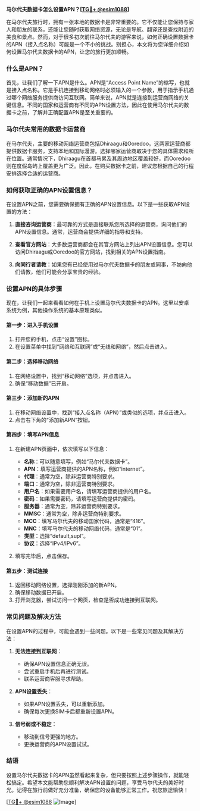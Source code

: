 **马尔代夫数据卡怎么设置APN？[[TG💪+ @esim1088](https://t.me/s/esim1088)]**

在马尔代夫旅行时，拥有一张本地的数据卡是非常重要的。它不仅能让您保持与家人和朋友的联系，还能让您随时获取网络资源，无论是导航、翻译还是查找附近的美食和景点。然而，对于很多初次前往马尔代夫的游客来说，如何正确设置数据卡的APN（接入点名称）可能是一个不小的挑战。别担心，本文将为您详细介绍如何设置马尔代夫数据卡的APN，让您的旅行更加顺畅。

### 什么是APN？

首先，让我们了解一下APN是什么。APN是“Access Point Name”的缩写，也就是接入点名称。它是手机连接到移动网络时必须输入的一个参数，用于指示手机通过哪个网络服务提供商访问互联网。简单来说，APN就是连接到运营商网络的关键信息。不同的国家和运营商有不同的APN设置方法，因此在使用马尔代夫的数据卡之前，了解并正确配置APN是至关重要的。

### 马尔代夫常用的数据卡运营商

在马尔代夫，主要的移动网络运营商包括Dhiraagu和Ooredoo。这两家运营商都提供数据卡服务，支持本地和国际漫游。选择哪家运营商取决于您的具体需求和所在位置。通常情况下，Dhiraagu在首都马累及其周边地区覆盖较好，而Ooredoo则在度假岛屿上覆盖更为广泛。因此，在购买数据卡之前，建议您根据自己的行程安排选择合适的运营商。

### 如何获取正确的APN设置信息？

在设置APN之前，您需要确保拥有正确的APN设置信息。以下是一些获取APN设置的方法：

1. **直接咨询运营商**：最可靠的方式是直接联系您所选择的运营商，询问他们的APN设置信息。通常，运营商会提供详细的指导和支持。
   
2. **查看官方网站**：大多数运营商都会在其官方网站上列出APN设置信息。您可以访问Dhiraagu或Ooredoo的官方网站，找到相关的APN设置指南。

3. **向同行者请教**：如果您有已经使用过马尔代夫数据卡的朋友或同事，不妨向他们请教，他们可能会分享宝贵的经验。

### 设置APN的具体步骤

现在，让我们一起来看看如何在手机上设置马尔代夫数据卡的APN。这里以安卓系统为例，其他操作系统的基本原理类似。

#### 第一步：进入手机设置

1. 打开您的手机，点击“设置”图标。
2. 在设置菜单中找到“网络和互联网”或“无线和网络”，然后点击进入。

#### 第二步：选择移动网络

1. 在网络设置中，找到“移动网络”选项，并点击进入。
2. 确保“移动数据”已开启。

#### 第三步：添加新的APN

1. 在移动网络设置中，找到“接入点名称（APN）”或类似的选项，并点击进入。
2. 点击右下角的“添加新APN”按钮。

#### 第四步：填写APN信息

1. 在新建APN页面中，依次填写以下信息：
   - **名称**：可以随意填写，例如“马尔代夫数据卡”。
   - **APN**：填写运营商提供的APN名称，例如“internet”。
   - **代理**：通常为空，除非运营商特别要求。
   - **端口**：通常为空，除非运营商特别要求。
   - **用户名**：如果需要用户名，请填写运营商提供的用户名。
   - **密码**：如果需要密码，请填写运营商提供的密码。
   - **服务器**：通常为空，除非运营商特别要求。
   - **MMSC**：通常为空，除非运营商特别要求。
   - **MCC**：填写马尔代夫的移动国家代码，通常是“416”。
   - **MNC**：填写马尔代夫的移动网络代码，通常是“01”。
   - **类型**：选择“default,supl”。
   - **协议**：选择“IPv4/IPv6”。

2. 填写完毕后，点击保存。

#### 第五步：测试连接

1. 返回移动网络设置，选择刚刚添加的新APN。
2. 确保移动数据已开启。
3. 打开浏览器，尝试访问一个网页，检查是否成功连接到互联网。

### 常见问题及解决方法

在设置APN的过程中，可能会遇到一些问题。以下是一些常见问题及其解决方法：

1. **无法连接到互联网**：
   - 确保APN设置信息正确无误。
   - 尝试重启手机后再进行测试。
   - 联系运营商客服寻求帮助。

2. **APN设置丢失**：
   - 如果APN设置丢失，可以重新添加。
   - 确保每次更换SIM卡后都重新设置APN。

3. **信号弱或不稳定**：
   - 移动到信号更强的地方。
   - 更换运营商的APN设置试试。

### 结语

设置马尔代夫数据卡的APN虽然看起来复杂，但只要按照上述步骤操作，就能轻松搞定。希望本文能帮助您顺利解决APN设置的问题，享受马尔代夫的美好时光。记得在旅行前做好充分准备，确保您的设备能够正常工作。祝您旅途愉快！

[[TG💪+ @esim1088](https://t.me/s/esim1088) ![Image](https://i.postimg.cc/4NQfJmqS/Snipaste-2025-05-13-00-14-12.png)]